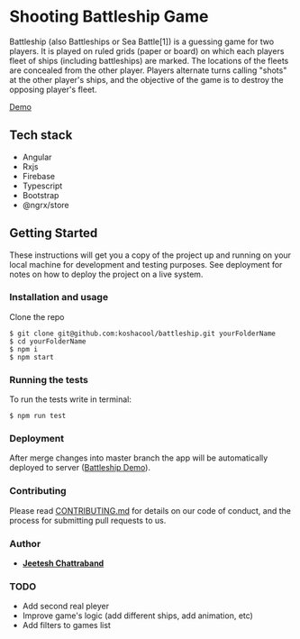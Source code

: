 # Shooting Battleship Game

Battleship (also Battleships or Sea Battle[1]) is a guessing game for two players. It is played on ruled grids (paper or board) on which each players fleet of ships (including battleships) are marked. The locations of the fleets are concealed from the other player. Players alternate turns calling "shots" at the other player's ships, and the objective of the game is to destroy the opposing player's fleet.

[Demo]( https://battle-game-d654f.firebaseapp.com)

## Tech stack

 - Angular 
 - Rxjs 
 - Firebase 
 - Typescript 
 - Bootstrap
 - @ngrx/store

## Getting Started

These instructions will get you a copy of the project up and running on your local machine for development and testing purposes. See deployment for notes on how to deploy the project on a live system.

### Installation and usage

Clone the repo 

```
$ git clone git@github.com:koshacool/battleship.git yourFolderName
$ cd yourFolderName
$ npm i
$ npm start
```

### Running the tests

To run the tests write in terminal: 

```
$ npm run test
```
### Deployment

After merge changes into master branch the app will be automatically deployed to server 
([Battleship Demo]( https://battle-game-d654f.firebaseapp.com )).

### Contributing
Please read [CONTRIBUTING.md](contributing.md) for details on our code of conduct, and the process for submitting pull requests to us.

### Author

* **[Jeetesh Chattraband](https://github.com/jeeteshchattraband)** 



### TODO
- Add second real pleyer
- Improve game's logic (add different ships, add animation, etc)
- Add filters to games list
